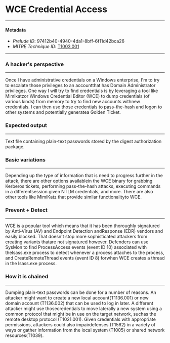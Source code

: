 
# WCE Credential Access

---

#### Metadata

- *Prelude ID*: 97412b40-4940-4da1-8bff-6f11d42bca26
- *MITRE Technique ID*: [T1003.001](https://attack.mitre.org/techniques/T1003/001/)

---

### A hacker's perspective

---

Once I have administrative credentials on a Windows enterprise, I'm to try to escalate those privileges to an accountthat has Domain Administrator privileges. One way I will try to find credentials is by leveraging a tool like Mimikatzor Windows Credential Editor (WCE) to dump credentials (of various kinds) from memory to try to find new accounts withnew credentials. I can then use those credentials to pass-the-hash and logon to other systems and potentially generatea Golden Ticket.

### Expected output

---

Text file containing plain-text passwords stored by the digest authorization package.

### Basic variations

---

Depending up the type of information that is need to progress further in the attack, there are other options availablein the WCE binary for grabbing Kerberos tickets, performing pass-the-hash attacks, executing commands in a differentsession given NTLM credentials, and more. There are also other tools like MimiKatz that provide similar functionalityto WCE.

### Prevent + Detect

---

WCE is a popular tool which means that it has been thoroughly signatured by Anti-Virus (AV) and Endpoint Detection andResponse (EDR) vendors and easily blocked. That doesn't stop more sophisticated attackers from creating variants thatare not signatured however.  Defenders can use SysMon to find ProcessAccess events (event ID 10) associated with thelsass.exe process to detect whenever a process attaches to the process, and CreateRemoteThread events (event ID 8) forwhen WCE creates a thread in the lsass.exe process.

### How it is chained

---

Dumping plain-text passwords can be done for a number of reasons. An attacker might want to create a new local account(T1136.001) or new domain account (T1136.002) that can be used to log in later. A different attacker might use thosecredentials to move laterally a new system using a common protocol that might be in use on the target network, suchas the remote desktop protocol (T1021.001). Given credentials with appropriate permissions, attackers could also impairdefenses (T1562) in a variety of ways or gather information from the local system (T1005) or shared network resources(T1039).
